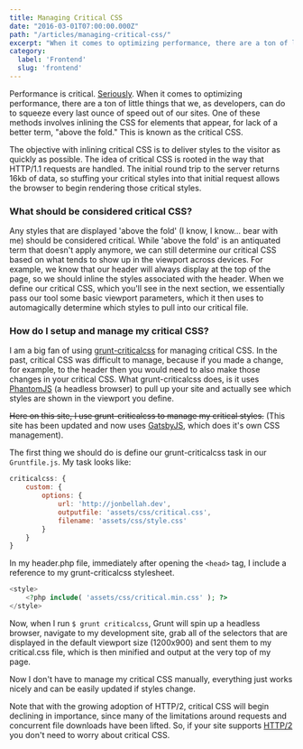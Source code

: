 ```yaml
---
title: Managing Critical CSS
date: "2016-03-01T07:00:00.000Z"
path: "/articles/managing-critical-css/"
excerpt: "When it comes to optimizing performance, there are a ton of little things that we, as developers, can do to squeeze every last ounce of speed out of our sites. One of these methods involves inlining the CSS for elements that appear."
category:
  label: 'Frontend'
  slug: 'frontend'
---
```


Performance is critical. [Seriously](https://wpostats.com/). When it comes to optimizing performance, there are a ton of little things that we, as developers, can do to squeeze every last ounce of speed out of our sites. One of these methods involves inlining the CSS for elements that appear, for lack of a better term, "above the fold." This is known as the critical CSS.

The objective with inlining critical CSS is to deliver styles to the visitor as quickly as possible. The idea of critical CSS is rooted in the way that HTTP/1.1 requests are handled. The initial round trip to the server returns 16kb of data, so stuffing your critical styles into that initial request allows the browser to begin rendering those critical styles.

### What should be considered critical CSS?

Any styles that are displayed 'above the fold' (I know, I know... bear with me) should be considered critical. While 'above the fold' is an antiquated term that doesn't apply anymore, we can still determine our critical CSS based on what tends to show up in the viewport across devices. For example, we know that our header will always display at the top of the page, so we should inline the styles associated with the header. When we define our critical CSS, which you'll see in the next section, we essentially pass our tool some basic viewport parameters, which it then uses to automagically determine which styles to pull into our critical file.

### How do I setup and manage my critical CSS?

I am a big fan of using [grunt-criticalcss](https://github.com/filamentgroup/grunt-criticalcss) for managing critical CSS. In the past, critical CSS was difficult to manage, because if you made a change, for example, to the header then you would need to also make those changes in your critical CSS. What grunt-criticalcss does, is it uses [PhantomJS](http://phantomjs.org/) (a headless browser) to pull up your site and actually see which styles are shown in the viewport you define.

~~Here on this site, I use grunt-criticalcss to manage my critical styles.~~ (This site has been updated and now uses [GatsbyJS](https://gatsbyjs.org), which does it's own CSS management).

The first thing we should do is define our grunt-criticalcss task in our `Gruntfile.js`. My task looks like:

```javascript
criticalcss: {
    custom: {
        options: {
            url: 'http://jonbellah.dev',
            outputfile: 'assets/css/critical.css',
            filename: 'assets/css/style.css'
        }
    }
}
```

In my header.php file, immediately after opening the `<head>` tag, I include a reference to my grunt-criticalcss stylesheet.

```php
<style>
    <?php include( 'assets/css/critical.min.css' ); ?>
</style>
```

Now, when I run `$ grunt criticalcss`, Grunt will spin up a headless browser, navigate to my development site, grab all of the selectors that are displayed in the default viewport size (1200x900) and sent them to my critical.css file, which is then minified and output at the very top of my page.

Now I don't have to manage my critical CSS manually, everything just works nicely and can be easily updated if styles change.

Note that with the growing adoption of HTTP/2, critical CSS will begin declining in importance, since many of the limitations around requests and concurrent file downloads have been lifted. So, if your site supports [HTTP/2](https://http2.github.io/) you don't need to worry about critical CSS.